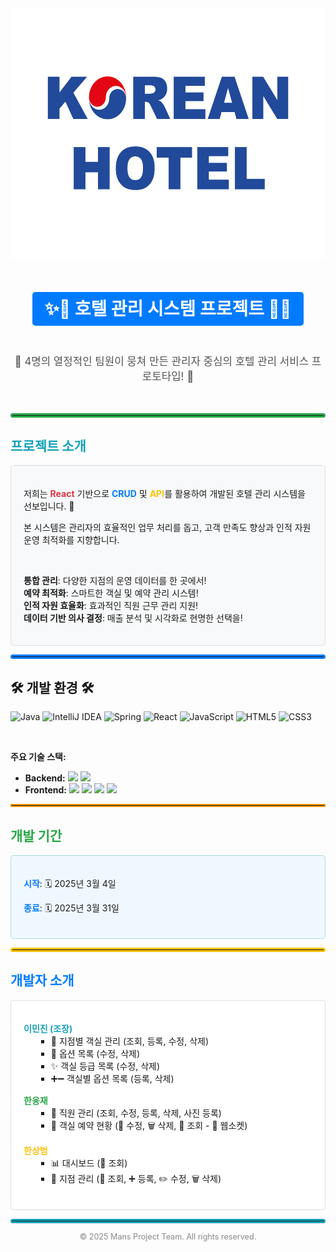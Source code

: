 <div align="center">
  <img src="https://github.com/leeminjin0827/mans_project/blob/master/src/main/reactapp/public/logo2.png" width="600" height="400"/>
</div>

<br>

<div align="center">
  <h1><span style="color: #fff; background-color: #007bff; padding: 10px 20px; border-radius: 5px;">✨🏨 호텔 관리 시스템 프로젝트 🏨✨</span></h1>
</div>

<br>

<div align="center">
  <p style="font-size: 1.2em; color: #555;">🎉 4명의 열정적인 팀원이 뭉쳐 만든 관리자 중심의 호텔 관리 서비스 프로토타입! 🎉</p>
</div>

<br>

<hr style="border: 3px solid #28a745; border-radius: 5px;">

<h2 style="color: #17a2b8;"><i class="fas fa-rocket"></i> 프로젝트 소개 <i class="fas fa-rocket"></i></h2>
<div style="background-color: #f8f9fa; padding: 20px; border-radius: 5px; border: 1px solid #ddd;">
  <p>저희는 <strong style="color: #dc3545;">React</strong> 기반으로 <strong style="color: #007bff;">CRUD</strong> 및 <strong style="color: #ffc107;">API</strong>를 활용하여 개발된 호텔 관리 시스템을 선보입니다. 🚀</p>
  <p>본 시스템은 관리자의 효율적인 업무 처리를 돕고, 고객 만족도 향상과 인적 자원 운영 최적화를 지향합니다.</p>
  <br>
  <ul style="list-style-type: none; padding-left: 0;">
    <li><i class="fas fa-chart-line" style="color: #28a745;"></i> <strong>통합 관리</strong>: 다양한 지점의 운영 데이터를 한 곳에서!</li>
    <li><i class="fas fa-calendar-alt" style="color: #007bff;"></i> <strong>예약 최적화</strong>: 스마트한 객실 및 예약 관리 시스템!</li>
    <li><i class="fas fa-users" style="color: #ffc107;"></i> <strong>인적 자원 효율화</strong>: 효과적인 직원 근무 관리 지원!</li>
    <li><i class="fas fa-lightbulb" style="color: #17a2b8;"></i> <strong>데이터 기반 의사 결정</strong>: 매출 분석 및 시각화로 현명한 선택을!</li>
  </ul>
</div>

<hr style="border: 3px solid #007bff; border-radius: 5px;">


## 🛠️ 개발 환경 🛠️

![Java](https://img.shields.io/badge/Java-17-orange)
![IntelliJ IDEA](https://img.shields.io/badge/IntelliJ_IDEA-2023-blueviolet)
![Spring](https://img.shields.io/badge/Spring-5.x-brightgreen)
![React](https://img.shields.io/badge/React-18.x-61DAFB)
![JavaScript](https://img.shields.io/badge/JavaScript-ES6+-yellow)
![HTML5](https://img.shields.io/badge/HTML5-%23E34F26.svg?style=flat&logo=html5&logoColor=white)
![CSS3](https://img.shields.io/badge/CSS3-%231572B6.svg?style=flat&logo=css3&logoColor=white)

<br>

**주요 기술 스택:**

* **Backend:** <img src="https://img.shields.io/badge/JAVA-orange?style=flat-square&logo=java&logoColor=white"/> <img src="https://img.shields.io/badge/Spring-brightgreen?style=flat-square&logo=spring&logoColor=white"/>
* **Frontend:** <img src="https://img.shields.io/badge/JavaScript-yellow?style=flat-square&logo=javascript&logoColor=black"/> <img src="https://img.shields.io/badge/HTML-E34F26?style=flat-square&logo=html5&logoColor=white"/> <img src="https://img.shields.io/badge/CSS-1572B6?style=flat-square&logo=css3&logoColor=white"/> <img src="https://img.shields.io/badge/React-61DAFB?style=flat-square&logo=react&logoColor=white"/>

<hr style="border: 2px solid #FF9800;">


<h2 style="color: #28a745;"><i class="far fa-calendar-alt"></i> 개발 기간 <i class="far fa-calendar-alt"></i></h2>
<div style="background-color: #f0f8ff; padding: 20px; border-radius: 5px; border: 1px solid #add8e6;">
  <p><span style="font-weight: bold; color: #007bff;">시작</span>: 🗓️ 2025년 3월 4일</p>
  <p><span style="font-weight: bold; color: #007bff;">종료</span>: 🗓️ 2025년 3월 31일</p>
</div>

<hr style="border: 3px solid #ffc107; border-radius: 5px;">

<h2 style="color: #007bff;"><i class="fas fa-users"></i> 개발자 소개 <i class="fas fa-users"></i></h2>
<div style="background-color: #fff; padding: 20px; border-radius: 5px; border: 1px solid #ddd;">
  <ul style="list-style-type: none; padding-left: 0;">
    <li style="margin-bottom: 15px;">
      <strong style="color: #17a2b8;"><i class="fas fa-user-graduate"></i> 이민진 (조장)</strong>
      <ul style="list-style-type: square; margin-left: 20px;">
        <li>🔑 지점별 객실 관리 (조회, 등록, 수정, 삭제)</li>
        <li>🧰 옵션 목록 (수정, 삭제)</li>
        <li>✨ 객실 등급 목록 (수정, 삭제)</li>
        <li>➕➖ 객실별 옵션 목록 (등록, 삭제)</li>
      </ul>
    </li>
    <li style="margin-bottom: 15px;">
      <strong style="color: #28a745;"><i class="fas fa-user-tie"></i> 한웅재</strong>
      <ul style="list-style-type: square; margin-left: 20px;">
        <li>👤 직원 관리 (조회, 수정, 등록, 삭제, <i class="far fa-image"></i> 사진 등록)</li>
        <li>📅 객실 예약 현황 (📝 수정, 🗑️ 삭제, 👀 조회 - 📡 웹소켓)</li>
      </ul>
    </li>
    <li style="margin-bottom: 15px;">
      <strong style="color: #ffc107;"><i class="fas fa-user-cog"></i> 한상범</strong>
      <ul style="list-style-type: square; margin-left: 20px;">
        <li>📊 대시보드 (👀 조회)</li>
        <li>🏢 지점 관리 (👀 조회, ➕ 등록, ✏️ 수정, 🗑️ 삭제)</li>
      </ul>
    </li>
  </ul>
</div>

<hr style="border: 3px solid #17a2b8; border-radius: 5px;">

<div align="center">
  <p style="font-size: 0.9em; color: #888;">© 2025 Mans Project Team. All rights reserved.</p>
</div>
